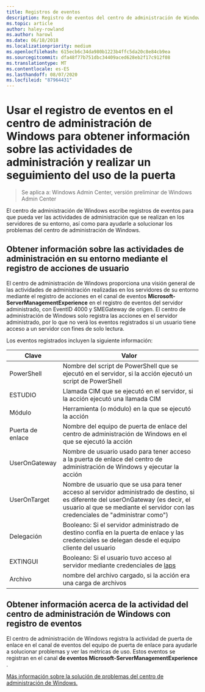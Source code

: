 ```yaml
---
title: Registros de eventos
description: Registro de eventos del centro de administración de Windows (proyecto Honolulu)
ms.topic: article
author: haley-rowland
ms.author: harowl
ms.date: 06/18/2018
ms.localizationpriority: medium
ms.openlocfilehash: 615ecb6c34da980b1223b4ffc5da20c8e84cb9ea
ms.sourcegitcommit: dfa48f77b751dbc34409aced628eb2f17c912f08
ms.translationtype: MT
ms.contentlocale: es-ES
ms.lasthandoff: 08/07/2020
ms.locfileid: "87964431"
---
```

# <a name="use-event-logging-in-windows-admin-center-to-gain-insight-into-management-activities-and-track-gateway-usage"></a>Usar el registro de eventos en el centro de administración de Windows para obtener información sobre las actividades de administración y realizar un seguimiento del uso de la puerta

>Se aplica a: Windows Admin Center, versión preliminar de Windows Admin Center

El centro de administración de Windows escribe registros de eventos para que pueda ver las actividades de administración que se realizan en los servidores de su entorno, así como para ayudarle a solucionar los problemas del centro de administración de Windows.

## <a name="gain-insight-into-management-activities-in-your-environment-through-user-action-logging"></a>Obtener información sobre las actividades de administración en su entorno mediante el registro de acciones de usuario

El centro de administración de Windows proporciona una visión general de las actividades de administración realizadas en los servidores de su entorno mediante el registro de acciones en el canal de eventos **Microsoft-ServerManagementExperience** en el registro de eventos del servidor administrado, con EventID 4000 y SMEGateway de origen. El centro de administración de Windows solo registra las acciones en el servidor administrado, por lo que no verá los eventos registrados si un usuario tiene acceso a un servidor con fines de solo lectura.

Los eventos registrados incluyen la siguiente información:

| Clave           | Valor                                                                                              |
|---------------|----------------------------------------------------------------------------------------------------|
| PowerShell    | Nombre del script de PowerShell que se ejecutó en el servidor, si la acción ejecutó un script de PowerShell |
| ESTUDIO           | Llamada CIM que se ejecutó en el servidor, si la acción ejecutó una llamada CIM                        |
| Módulo        | Herramienta (o módulo) en la que se ejecutó la acción                                                     |
| Puerta de enlace       | Nombre del equipo de puerta de enlace del centro de administración de Windows en el que se ejecutó la acción                     |
| UserOnGateway | Nombre de usuario usado para tener acceso a la puerta de enlace del centro de administración de Windows y ejecutar la acción                    |
| UserOnTarget  | Nombre de usuario que se usa para tener acceso al servidor administrado de destino, si es diferente del userOnGateway (es decir, el usuario al que se mediante el servidor con las credenciales de "administrar como") |
| Delegación    | Booleano: Si el servidor administrado de destino confía en la puerta de enlace y las credenciales se delegan desde el equipo cliente del usuario             |
| EXTINGUI          | Booleano: Si el usuario tuvo acceso al servidor mediante credenciales de [laps](https://technet.microsoft.com/mt227395.aspx)                          |
| Archivo          | nombre del archivo cargado, si la acción era una carga de archivos                                |

## <a name="learn-about-windows-admin-center-activity-with-event-logging"></a>Obtener información acerca de la actividad del centro de administración de Windows con registro de eventos

El centro de administración de Windows registra la actividad de puerta de enlace en el canal de eventos del equipo de puerta de enlace para ayudarle a solucionar problemas y ver las métricas de uso. Estos eventos se registran en el canal **de eventos Microsoft-ServerManagementExperience** .

[Más información sobre la solución de problemas del centro de administración de Windows.](troubleshooting.md)
